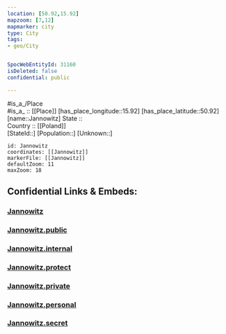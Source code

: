 ```yaml
---
location: [50.92,15.92] 
mapzoom: [7,12] 
mapmarker: city 
type: City
tags:
- geo/City


SpocWebEntityId: 31160
isDeleted: false
confidential: public

---
```

#is_a_/Place  
#is_a_ :: [[Place]] 
[has_place_longitude::15.92] 
[has_place_latitude::50.92] 
[name::Jannowitz] 
State ::  
Country :: [[Poland]]  
[StateId::] 
[Population::] 
[Unknown::] 


```leaflet
id: Jannowitz
coordinates: [[Jannowitz]] 
markerFile: [[Jannowitz]] 
defaultZoom: 11 
maxZoom: 18
```


## Confidential Links & Embeds: 

### [Jannowitz](/_Standards/Earth/Continent/Europe/Europe~East/Poland/Provinces~Poland/Lower_Silesian/City/Jannowitz.md) 

### [Jannowitz.public](/_public/Earth/Continent/Europe/Europe~East/Poland/Provinces~Poland/Lower_Silesian/City/Jannowitz.public.md) 

### [Jannowitz.internal](/_internal/Earth/Continent/Europe/Europe~East/Poland/Provinces~Poland/Lower_Silesian/City/Jannowitz.internal.md) 

### [Jannowitz.protect](/_protect/Earth/Continent/Europe/Europe~East/Poland/Provinces~Poland/Lower_Silesian/City/Jannowitz.protect.md) 

### [Jannowitz.private](/_private/Earth/Continent/Europe/Europe~East/Poland/Provinces~Poland/Lower_Silesian/City/Jannowitz.private.md) 

### [Jannowitz.personal](/_personal/Earth/Continent/Europe/Europe~East/Poland/Provinces~Poland/Lower_Silesian/City/Jannowitz.personal.md) 

### [Jannowitz.secret](/_secret/Earth/Continent/Europe/Europe~East/Poland/Provinces~Poland/Lower_Silesian/City/Jannowitz.secret.md)

